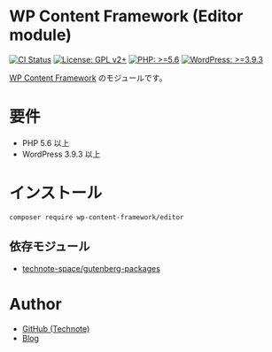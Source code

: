 # WP Content Framework (Editor module)

[![CI Status](https://github.com/wp-content-framework/editor/workflows/CI/badge.svg)](https://github.com/wp-content-framework/editor/actions)
[![License: GPL v2+](https://img.shields.io/badge/License-GPL%20v2%2B-blue.svg)](http://www.gnu.org/licenses/gpl-2.0.html)
[![PHP: >=5.6](https://img.shields.io/badge/PHP-%3E%3D5.6-orange.svg)](http://php.net/)
[![WordPress: >=3.9.3](https://img.shields.io/badge/WordPress-%3E%3D3.9.3-brightgreen.svg)](https://wordpress.org/)

[WP Content Framework](https://github.com/wp-content-framework/core) のモジュールです。

<!-- START doctoc -->
<!-- END doctoc -->

# 要件
- PHP 5.6 以上
- WordPress 3.9.3 以上

# インストール

``` composer require wp-content-framework/editor ```

## 依存モジュール
* [technote-space/gutenberg-packages](https://github.com/technote-space/gutenberg-packages)

# Author
- [GitHub (Technote)](https://github.com/technote-space)
- [Blog](https://technote.space)
